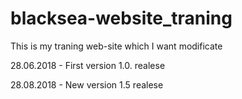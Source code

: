 # blacksea-website_traning

This is my traning web-site which I want modificate

28.06.2018 - First version 1.0. realese

28.08.2018 - New version 1.5 realese
